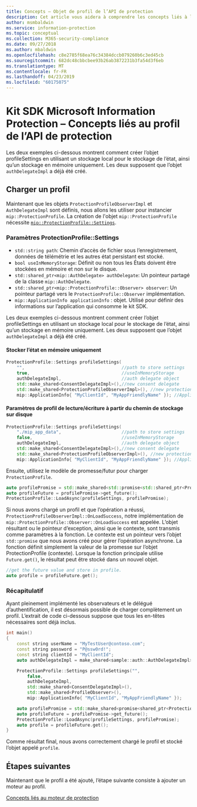 ```yaml
---
title: Concepts – Objet de profil de l’API de protection
description: Cet article vous aidera à comprendre les concepts liés à l’objet de profil de protection qui est créé pendant l’initialisation de l’application.
author: msmbaldwin
ms.service: information-protection
ms.topic: conceptual
ms.collection: M365-security-compliance
ms.date: 09/27/2018
ms.author: mbaldwin
ms.openlocfilehash: c8e2785f68ea76c34384dccb079260b6c3ed45cb
ms.sourcegitcommit: 682dc48cbbcbee93b26ab3872231b3fa54d3f6eb
ms.translationtype: MT
ms.contentlocale: fr-FR
ms.lasthandoff: 04/23/2019
ms.locfileid: "60175075"
---
```

# <a name="microsoft-information-protection-sdk---protection-api-profile-concepts"></a>Kit SDK Microsoft Information Protection – Concepts liés au profil de l’API de protection

Les deux exemples ci-dessous montrent comment créer l’objet profileSettings en utilisant un stockage local pour le stockage de l’état, ainsi qu’un stockage en mémoire uniquement. Les deux supposent que l’objet `authDelegateImpl` a déjà été créé.

## <a name="load-a-profile"></a>Charger un profil

Maintenant que les objets `ProtectionProfileObserverImpl` et `AuthDelegateImpl` sont définis, nous allons les utiliser pour instancier `mip::ProtectionProfile`. La création de l'objet `mip::ProtectionProfile` nécessite [`mip::ProtectionProfile::Settings`](reference/class_mip_ProtectionProfile_settings.md).

### <a name="protectionprofilesettings-parameters"></a>Paramètres ProtectionProfile::Settings

- `std::string path`: Chemin d’accès de fichier sous l’enregistrement, données de télémétrie et les autres état persistant est stocké.
- `bool useInMemoryStorage`: Définit ou non tous les États doivent être stockées en mémoire et non sur le disque.
- `std::shared_ptr<mip::AuthDelegate> authDelegate`: Un pointeur partagé de la classe `mip::AuthDelegate`.
- `std::shared_ptr<mip::ProtectionProfile::Observer> observer`: Un pointeur partagé vers le `ProtectionProfile::Observer` implémentation.
- `mip::ApplicationInfo applicationInfo` : objet. Utilisé pour définir des informations sur l’application qui consomme le kit SDK.

Les deux exemples ci-dessous montrent comment créer l’objet profileSettings en utilisant un stockage local pour le stockage de l’état, ainsi qu’un stockage en mémoire uniquement. Les deux supposent que l’objet `authDelegateImpl` a déjà été créé.

#### <a name="store-state-in-memory-only"></a>Stocker l’état en mémoire uniquement

```cpp
ProtectionProfile::Settings profileSettings(
    "",                                     //path to store settings
    true,                                   //useInMemoryStorage
    authDelegateImpl,                       //auth delegate object
    std::make_shared<ConsentDelegateImpl>(),//new consent delegate
    std::make_shared<ProtectionProfileObserverImpl>(), //new protection profile observer
    mip::ApplicationInfo{ "MyClientId", "MyAppFriendlyName" }); //ApplicationInfo object
```

#### <a name="readwrite-profile-settings-from-storage-path-on-disk"></a>Paramètres de profil de lecture/écriture à partir du chemin de stockage sur disque

```cpp
ProtectionProfile::Settings profileSettings(
    "./mip_app_data",                       //path to store settings
    false,                                  //useInMemoryStorage
    authDelegateImpl,                       //auth delegate object
    std::make_shared<ConsentDelegateImpl>(),//new consent delegate
    std::make_shared<ProtectionProfileObserverImpl>(), //new protection profile
    mip::ApplicationInfo{ "MyClientId", "MyAppFriendlyName" }); //ApplicationInfo object
```

Ensuite, utilisez le modèle de promesse/futur pour charger `ProtectionProfile`.

```cpp
auto profilePromise = std::make_shared<std::promise<std::shared_ptr<ProtectionProfile>>>();
auto profileFuture = profilePromise->get_future();
ProtectionProfile::LoadAsync(profileSettings, profilePromise);
```

Si nous avons chargé un profil et que l’opération a réussi, `ProtectionProfileObserverImpl::OnLoadSuccess`, notre implémentation de `mip::ProtectionProfile::Observer::OnLoadSuccess` est appelée. L’objet résultant ou le pointeur d’exception, ainsi que le contexte, sont transmis comme paramètres à la fonction. Le contexte est un pointeur vers l’objet `std::promise` que nous avons créé pour gérer l’opération asynchrone. La fonction définit simplement la valeur de la promesse sur l’objet ProtectionProfile (contexte). Lorsque la fonction principale utilise `Future.get()`, le résultat peut être stocké dans un nouvel objet.

```cpp
//get the future value and store in profile.
auto profile = profileFuture.get();
```

### <a name="putting-it-together"></a>Récapitulatif

Ayant pleinement implémenté les observateurs et le délégué d’authentification, il est désormais possible de charger complètement un profil. L’extrait de code ci-dessous suppose que tous les en-têtes nécessaires sont déjà inclus.

```cpp
int main()
{
    const string userName = "MyTestUser@contoso.com";
    const string password = "P@ssw0rd!";
    const string clientId = "MyClientId";
    auto authDelegateImpl = make_shared<sample::auth::AuthDelegateImpl>(userName, password, clientId);

    ProtectionProfile::Settings profileSettings("",
        false,
        authDelegateImpl,
        std::make_shared<ConsentDelegateImpl>(),
        std::make_shared<ProfileObserver>(),
        mip::ApplicationInfo{ "MyClientId", "MyAppFriendlyName" });

    auto profilePromise = std::make_shared<promise<shared_ptr<ProtectionProfile>>>();
    auto profileFuture = profilePromise->get_future();
    ProtectionProfile::LoadAsync(profileSettings, profilePromise);
    auto profile = profileFuture.get();
}
```

Comme résultat final, nous avons correctement chargé le profil et stocké l’objet appelé `profile`.

## <a name="next-steps"></a>Étapes suivantes

Maintenant que le profil a été ajouté, l’étape suivante consiste à ajouter un moteur au profil.

[Concepts liés au moteur de protection](concept-profile-engine-protection-engine-cpp.md)
